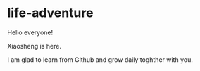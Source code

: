 # life-adventure

Hello everyone!

Xiaosheng is here.

I am glad to learn from Github and grow daily toghther with you.
